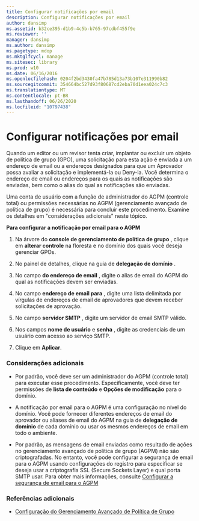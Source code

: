 ```yaml
---
title: Configurar notificações por email
description: Configurar notificações por email
author: dansimp
ms.assetid: b32ce395-d1b9-4c5b-b765-97cdbf455f9e
ms.reviewer: ''
manager: dansimp
ms.author: dansimp
ms.pagetype: mdop
ms.mktglfcycl: manage
ms.sitesec: library
ms.prod: w10
ms.date: 06/16/2016
ms.openlocfilehash: 0204f2bd3430fa47b785d13a73b107e311990b82
ms.sourcegitcommit: 354664bc527d93f80687cd2eba70d1eea024c7c3
ms.translationtype: MT
ms.contentlocale: pt-BR
ms.lasthandoff: 06/26/2020
ms.locfileid: "10797438"
---
```

# Configurar notificações por email


Quando um editor ou um revisor tenta criar, implantar ou excluir um objeto de política de grupo (GPO), uma solicitação para esta ação é enviada a um endereço de email ou a endereços designados para que um Aprovador possa avaliar a solicitação e implementá-la ou Deny-la. Você determina o endereço de email ou endereços para os quais as notificações são enviadas, bem como o alias do qual as notificações são enviadas.

Uma conta de usuário com a função de administrador do AGPM (controle total) ou permissões necessárias no AGPM (gerenciamento avançado de política de grupo) é necessária para concluir este procedimento. Examine os detalhes em "considerações adicionais" neste tópico.

**Para configurar a notificação por email para o AGPM**

1.  Na árvore do **console de gerenciamento de política de grupo** , clique em **alterar controle** na floresta e no domínio dos quais você deseja gerenciar GPOs.

2.  No painel de detalhes, clique na guia de **delegação de domínio** .

3.  No campo **do endereço de email** , digite o alias de email do AGPM do qual as notificações devem ser enviadas.

4.  No campo **endereço de email para** , digite uma lista delimitada por vírgulas de endereços de email de aprovadores que devem receber solicitações de aprovação.

5.  No campo **servidor SMTP** , digite um servidor de email SMTP válido.

6.  Nos campos **nome de usuário** e **senha** , digite as credenciais de um usuário com acesso ao serviço SMTP.

7.  Clique em **Aplicar**.

### Considerações adicionais

-   Por padrão, você deve ser um administrador do AGPM (controle total) para executar esse procedimento. Especificamente, você deve ter permissões de **lista de conteúdo** e **Opções de modificação** para o domínio.

-   A notificação por email para o AGPM é uma configuração no nível do domínio. Você pode fornecer diferentes endereços de email do aprovador ou aliases de email do AGPM na guia de **delegação de domínio** de cada domínio ou usar os mesmos endereços de email em todo o ambiente.

-   Por padrão, as mensagens de email enviadas como resultado de ações no gerenciamento avançado de política de grupo (AGPM) não são criptografadas. No entanto, você pode configurar a segurança de email para o AGPM usando configurações do registro para especificar se deseja usar a criptografia SSL (Secure Sockets Layer) e qual porta SMTP usar. Para obter mais informações, consulte [Configurar a segurança de email para o AGPM](configure-e-mail-security-for-agpm-agpm30ops.md)

### Referências adicionais

-   [Configuração do Gerenciamento Avançado de Política de Grupo](configuring-advanced-group-policy-management.md)

 

 





